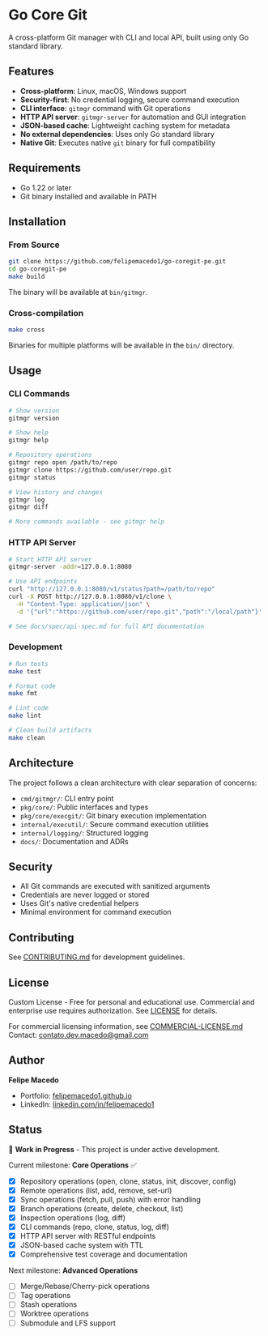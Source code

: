 # Go Core Git

A cross-platform Git manager with CLI and local API, built using only Go standard library.

## Features

- **Cross-platform**: Linux, macOS, Windows support
- **Security-first**: No credential logging, secure command execution
- **CLI interface**: `gitmgr` command with Git operations
- **HTTP API server**: `gitmgr-server` for automation and GUI integration
- **JSON-based cache**: Lightweight caching system for metadata
- **No external dependencies**: Uses only Go standard library
- **Native Git**: Executes native `git` binary for full compatibility

## Requirements

- Go 1.22 or later
- Git binary installed and available in PATH

## Installation

### From Source

```bash
git clone https://github.com/felipemacedo1/go-coregit-pe.git
cd go-coregit-pe
make build
```

The binary will be available at `bin/gitmgr`.

### Cross-compilation

```bash
make cross
```

Binaries for multiple platforms will be available in the `bin/` directory.

## Usage

### CLI Commands

```bash
# Show version
gitmgr version

# Show help
gitmgr help

# Repository operations
gitmgr repo open /path/to/repo
gitmgr clone https://github.com/user/repo.git
gitmgr status

# View history and changes
gitmgr log
gitmgr diff

# More commands available - see gitmgr help
```

### HTTP API Server

```bash
# Start HTTP API server
gitmgr-server -addr=127.0.0.1:8080

# Use API endpoints
curl "http://127.0.0.1:8080/v1/status?path=/path/to/repo"
curl -X POST http://127.0.0.1:8080/v1/clone \
  -H "Content-Type: application/json" \
  -d '{"url":"https://github.com/user/repo.git","path":"/local/path"}'

# See docs/spec/api-spec.md for full API documentation
```

### Development

```bash
# Run tests
make test

# Format code
make fmt

# Lint code
make lint

# Clean build artifacts
make clean
```

## Architecture

The project follows a clean architecture with clear separation of concerns:

- `cmd/gitmgr/`: CLI entry point
- `pkg/core/`: Public interfaces and types
- `pkg/core/execgit/`: Git binary execution implementation
- `internal/executil/`: Secure command execution utilities
- `internal/logging/`: Structured logging
- `docs/`: Documentation and ADRs

## Security

- All Git commands are executed with sanitized arguments
- Credentials are never logged or stored
- Uses Git's native credential helpers
- Minimal environment for command execution

## Contributing

See [CONTRIBUTING.md](CONTRIBUTING.md) for development guidelines.

## License

Custom License - Free for personal and educational use. Commercial and enterprise use requires authorization.
See [LICENSE](LICENSE) for details.

For commercial licensing information, see [COMMERCIAL-LICENSE.md](docs/COMMERCIAL-LICENSE.md)
Contact: contato.dev.macedo@gmail.com

## Author

**Felipe Macedo**
- Portfolio: [felipemacedo1.github.io](https://felipemacedo1.github.io/)
- LinkedIn: [linkedin.com/in/felipemacedo1](https://linkedin.com/in/felipemacedo1)

## Status

🚧 **Work in Progress** - This project is under active development.

Current milestone: **Core Operations** ✅
- [x] Repository operations (open, clone, status, init, discover, config)
- [x] Remote operations (list, add, remove, set-url)
- [x] Sync operations (fetch, pull, push) with error handling
- [x] Branch operations (create, delete, checkout, list)
- [x] Inspection operations (log, diff)
- [x] CLI commands (repo, clone, status, log, diff)
- [x] HTTP API server with RESTful endpoints
- [x] JSON-based cache system with TTL
- [x] Comprehensive test coverage and documentation

Next milestone: **Advanced Operations**
- [ ] Merge/Rebase/Cherry-pick operations
- [ ] Tag operations
- [ ] Stash operations
- [ ] Worktree operations
- [ ] Submodule and LFS support